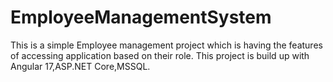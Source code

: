 # EmployeeManagementSystem
This is a simple Employee management project which is having the features of accessing application based on their role. This project is build up with Angular 17,ASP.NET Core,MSSQL.
